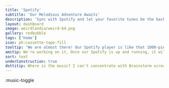```yaml
---
title: 'Spotify'
subtitle: 'Our Melodious Adventure Awaits'
description: 'Sync with Spotify and let your favorite tunes be the background score to your creative journey!'
layout: dashboard
image: weirdlandia/weird-64.png
gallery: redbubble
tags: ['home']
icon: ph:cassette-tape-fill
tooltip: 'We are almost there! Our Spotify player is like that 1000-piece puzzle with just one piece missing. Bear with us as we find that last piece to complete the melody!'
amitip: We're working on it, Once our Spotify is up and running, it will be like your personal DJ for creativity. Prepare your playlists!'
sort: text
underConstruction: true
dottitip: Where is the music? I can't concentrate with Brainstorm screaming lists at all hours.
---
```


:music-toggle
